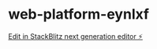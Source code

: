 # web-platform-eynlxf

[Edit in StackBlitz next generation editor ⚡️](https://stackblitz.com/~/github.com/dhruvipanchal007/web-platform-eynlxf)